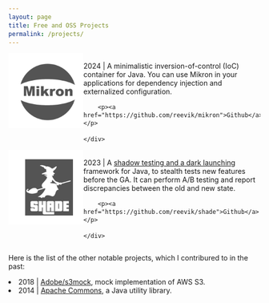 ```yaml
---
layout: page
title: Free and OSS Projects
permalink: /projects/
---
```



<div>
    <div style="float: left"><img src="/assets/mikron-logo.png" width=150 /></div>
    <div>
        <br/>
        2024 | A minimalistic inversion-of-control (IoC) container for Java. You can use Mikron in your applications for dependency injection and externalized configuration.

        <p><a href="https://github.com/reevik/mikron">Github</a></p>

    </div>
</div>

<div style="clear: both"></div>
<div>
    <div style="float: left;"><img src="/assets/shade-logo.png" width=150 /></div>
    <div>
        <br/>
        2023 | A <a href="/testing/2023/12/27/Darkest/">shadow testing and a dark launching</a> framework for Java, to stealth tests new features before the GA. It can perform A/B testing and report discrepancies between the old and new state.

        <p><a href="https://github.com/reevik/shade">Github</a></p>

    </div>
</div>

<div style="clear: both"></div>

Here is the list of the other notable projects, which I contribured to in the past:
<li>2018 | <a href="https://github.com/adobe/S3Mock">Adobe/s3mock</a>, mock implementation of AWS S3.</li>
<li>2014 | <a href="https://commons.apache.org/proper/commons-lang/changes-report.html">Apache Commons</a>, a Java utility library.</li>

<br/>